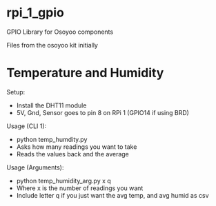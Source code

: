 # rpi_1_gpio
GPIO Library for Osoyoo components

Files from the osoyoo kit initially

# Temperature and Humidity
Setup:
- Install the DHT11 module 
- 5V, Gnd, Sensor goes to pin 8 on RPi 1 (GPIO14 if using BRD)

Usage (CLI 1):
- python temp_humdity.py
- Asks how many readings you want to take
- Reads the values back and the average

Usage (Arguments):
- python temp_humidity_arg.py x q 
- Where x is the number of readings you want
- Include letter q if you just want the avg temp, and avg humid as csv
